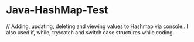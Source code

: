 # Java-HashMap-Test
// Adding, updating, deleting and viewing values to Hashmap via console.. I also used if, while, try/catch and switch case structures while coding.
